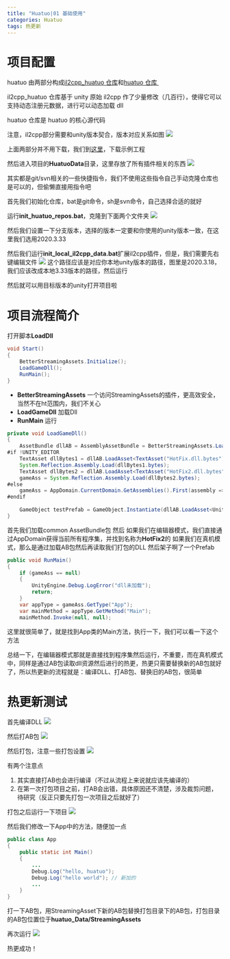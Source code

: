 ```yaml
---
title: "Huatuo|01 基础使用"
categories: Huatuo
tags: 热更新
---
```

# 项目配置
huatuo 由两部分构成[il2cpp_huatuo 仓库](https://github.com/pirunxi/il2cpp_huatuo)和[huatuo 仓库 ](https://github.com/focus-creative-games/huatuo)

il2cpp_huatuo 仓库基于 unity 原始 il2cpp 作了少量修改（几百行），使得它可以支持动态注册元数据，进行可以动态加载 dll

huatuo 仓库是 huatuo 的核心源代码

注意，il2cpp部分需要和unity版本契合，版本对应关系如图
![](https://cdn.jsdelivr.net/gh/Gasskin/CloudImg/img/202206192215115.png)

上面两部分并不用下载，我们到[这里](https://github.com/focus-creative-games/huatuo_trial)，下载示例工程

然后进入项目的**HuatuoData**目录，这里存放了所有插件相关的东西
![](https://cdn.jsdelivr.net/gh/Gasskin/CloudImg/img/202206201707439.png)

其实都是git/svn相关的一些快捷指令，我们不使用这些指令自己手动克隆仓库也是可以的，但偷懒直接用指令吧

首先我们初始化仓库，bat是git命令，sh是svn命令，自己选择合适的就好

运行**init_huatuo_repos.bat**，克隆到下面两个文件夹
![](https://cdn.jsdelivr.net/gh/Gasskin/CloudImg/img/202206201708732.png)

然后我们设置一下分支版本，选择的版本一定要和你使用的unity版本一致，在这里我们选用2020.3.33

然后我们运行**init_local_il2cpp_data.bat**扩展il2cpp插件，但是，我们需要先右键编辑文件
![](https://cdn.jsdelivr.net/gh/Gasskin/CloudImg/img/202206201710312.png)
这个路径应该是对应你本地unity版本的路径，图里是2020.3.18，我们应该改成本地3.33版本的路径，然后运行

然后就可以用目标版本的unity打开项目啦

# 项目流程简介
打开脚本**LoadDll**

```java
void Start()  
{  
    BetterStreamingAssets.Initialize();  
    LoadGameDll();  
    RunMain();  
}
```
- **BetterStreamingAssets** 一个访问StreamingAssets的插件，更高效安全，当然不在ht范围内，我们不关心
- **LoadGameDll** 加载Dll
- **RunMain** 运行

```java
private void LoadGameDll()  
{  
    AssetBundle dllAB = AssemblyAssetBundle = BetterStreamingAssets.LoadAssetBundle("common");  
#if !UNITY_EDITOR  
    TextAsset dllBytes1 = dllAB.LoadAsset<TextAsset("HotFix.dll.bytes");  
    System.Reflection.Assembly.Load(dllBytes1.bytes);        
	TextAsset dllBytes2 = dllAB.LoadAsset<TextAsset("HotFix2.dll.bytes");        
	gameAss = System.Reflection.Assembly.Load(dllBytes2.bytes);
#else  
    gameAss = AppDomain.CurrentDomain.GetAssemblies().First(assembly => assembly.GetName().Name == "HotFix2");  
#endif  
  
    GameObject testPrefab = GameObject.Instantiate(dllAB.LoadAsset<UnityEngine.GameObject>("HotUpdatePrefab.prefab"));  
}
```
首先我们加载common AssetBundle包
然后
如果我们在编辑器模式，我们直接通过AppDomain获得当前所有程序集，并找到名称为**HotFix2**的
如果我们在真机模式，那么是通过加载AB包然后再读取我们打包的DLL
然后架子啊了一个Prefab

```java
public void RunMain()  
{  
    if (gameAss == null)  
    {  
        UnityEngine.Debug.LogError("dll未加载");  
        return;  
    }  
    var appType = gameAss.GetType("App");  
    var mainMethod = appType.GetMethod("Main");  
    mainMethod.Invoke(null, null);  
```
这里就很简单了，就是找到App类的Main方法，执行一下，我们可以看一下这个方法

总结一下，在编辑器模式那就是直接找到程序集然后运行，不重要，而在真机模式中，同样是通过AB包读取dll资源然后进行的热更，热更只需要替换新的AB包就好了，所以热更新的流程就是：编译DLL、打AB包、替换旧的AB包，很简单
# 热更新测试
首先编译DLL
![](https://cdn.jsdelivr.net/gh/Gasskin/CloudImg/img/202206201758210.png)

然后打AB包
![](https://cdn.jsdelivr.net/gh/Gasskin/CloudImg/img/202206201758379.png)

然后打包，注意一些打包设置
![](https://cdn.jsdelivr.net/gh/Gasskin/CloudImg/img/202206201759622.png)

有两个注意点
1. 其实直接打AB也会进行编译（不过从流程上来说就应该先编译的）
2. 在第一次打包项目之前，打AB会出错，具体原因还不清楚，涉及裁剪问题，待研究（反正只要先打包一次项目之后就好了）

打包之后运行一下项目
![](https://cdn.jsdelivr.net/gh/Gasskin/CloudImg/img/202206220003318.png)

然后我们修改一下App中的方法，随便加一点
```java
public class App  
{  
    public static int Main()  
    {  
  		...
        Debug.Log("hello, huatuo");  
        Debug.Log("hello world"); // 新加的  
    	...
	}
}
```

打一下AB包，用StreamingAsset下新的AB包替换打包目录下的AB包，打包目录的AB包位置位于**huatuo_Data/StreamingAssets**

再次运行
![](https://cdn.jsdelivr.net/gh/Gasskin/CloudImg/img/202206220006842.png)

热更成功！